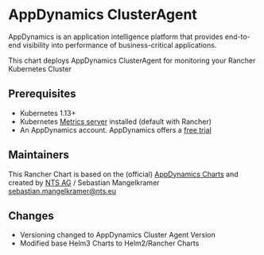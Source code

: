 # AppDynamics ClusterAgent 

AppDynamics is an application intelligence platform that provides end-to-end visibility into performance of business-critical applications.

This chart deploys AppDynamics ClusterAgent for monitoring your Rancher Kubernetes Cluster

## Prerequisites

* Kubernetes 1.13+ 
* Kubernetes [Metrics server](https://hub.helm.sh/charts/stable/metrics-server) installed (default with Rancher)
* An AppDynamics account. AppDynamics offers a [free trial](https://www.appdynamics.com/free-trial/)

## Maintainers

This Rancher Chart is based on the (official) [AppDynamics Charts](https://appdynamics.github.io/appdynamics-charts/) and created by [NTS AG](https://www.nts.eu) / Sebastian Mangelkramer <sebastian.mangelkramer@nts.eu>

## Changes

* Versioning changed to AppDynamics Cluster Agent Version
* Modified base Helm3 Charts to Helm2/Rancher Charts

 
